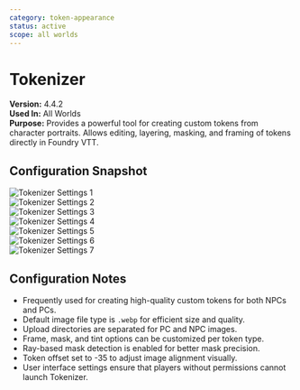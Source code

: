 ```yaml
---
category: token-appearance
status: active
scope: all worlds
---
```


# Tokenizer

**Version:** 4.4.2  
**Used In:** All Worlds  
**Purpose:** Provides a powerful tool for creating custom tokens from character portraits. Allows editing, layering, masking, and framing of tokens directly in Foundry VTT.

## Configuration Snapshot

![Tokenizer Settings 1](./Tokenizer-v4.4.2-01.png)  
![Tokenizer Settings 2](./Tokenizer-v4.4.2-02.png)  
![Tokenizer Settings 3](./Tokenizer-v4.4.2-03.png)  
![Tokenizer Settings 4](./Tokenizer-v4.4.2-04.png)  
![Tokenizer Settings 5](./Tokenizer-v4.4.2-05.png)  
![Tokenizer Settings 6](./Tokenizer-v4.4.2-06.png)  
![Tokenizer Settings 7](./Tokenizer-v4.4.2-07.png)

## Configuration Notes

- Frequently used for creating high-quality custom tokens for both NPCs and PCs.
- Default image file type is `.webp` for efficient size and quality.
- Upload directories are separated for PC and NPC images.
- Frame, mask, and tint options can be customized per token type.
- Ray-based mask detection is enabled for better mask precision.
- Token offset set to -35 to adjust image alignment visually.
- User interface settings ensure that players without permissions cannot launch Tokenizer.
